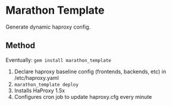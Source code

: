 # Marathon Template
Generate dynamic haproxy config. 

## Method

Eventually: ```gem install marathon_template```

1. Declare haproxy baseline config (frontends, backends, etc) in /etc/haproxy.yaml
2. ```marathon_template deploy``` 
  1. Installs HaProxy 1.5x
  2. Configures cron job to update haproxy.cfg every minute

